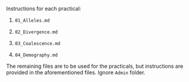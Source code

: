 
Instructions for each practical:

1. `01_Alleles.md`

2. `02_Divergence.md`

3. `03_Coalescence.md`

4. `04_Demography.md`

The remaining files are to be used for the practicals, but instructions are provided in the aforementioned files.
Ignore `Admin` folder.




